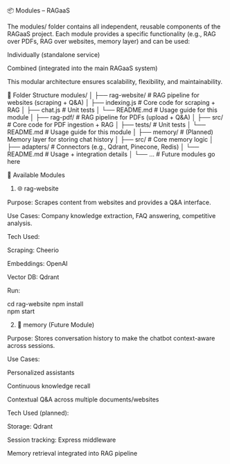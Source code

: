 📦 Modules – RAGaaS

The modules/ folder contains all independent, reusable components of the RAGaaS project.
Each module provides a specific functionality (e.g., RAG over PDFs, RAG over websites, memory layer) and can be used:

Individually (standalone service)

Combined (integrated into the main RAGaaS system)

This modular architecture ensures scalability, flexibility, and maintainability.

📂 Folder Structure
modules/
│
├── rag-website/       # RAG pipeline for websites (scraping + Q&A)
│   ├── indexing.js      # Core code for scraping + RAG
│   ├── chat.js         # Unit tests
│   └── README.md      # Usage guide for this module
│
├── rag-pdf/           # RAG pipeline for PDFs (upload + Q&A)
│   ├── src/           # Core code for PDF ingestion + RAG
│   ├── tests/         # Unit tests
│   └── README.md      # Usage guide for this module
│
├── memory/            # (Planned) Memory layer for storing chat history
│   ├── src/           # Core memory logic
│   ├── adapters/      # Connectors (e.g., Qdrant, Pinecone, Redis)
│   └── README.md      # Usage + integration details
│
└── ...                # Future modules go here

🚀 Available Modules
1. 🌐 rag-website

Purpose: Scrapes content from websites and provides a Q&A interface.

Use Cases: Company knowledge extraction, FAQ answering, competitive analysis.

Tech Used:

Scraping: Cheerio 

Embeddings: OpenAI

Vector DB: Qdrant 

Run:

cd rag-website
npm install      
npm start         

2. 🧠 memory (Future Module)

Purpose: Stores conversation history to make the chatbot context-aware across sessions.

Use Cases:

Personalized assistants

Continuous knowledge recall

Contextual Q&A across multiple documents/websites

Tech Used (planned):

Storage: Qdrant 

Session tracking: Express middleware 

Memory retrieval integrated into RAG pipeline
